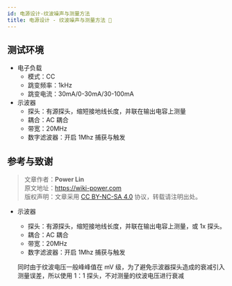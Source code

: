```yaml
---
id: 电源设计-纹波噪声与测量方法
title: 电源设计 - 纹波噪声与测量方法 🚧
---
```


## 测试环境

- 电子负载
  - 模式：CC
  - 跳变频率：1kHz
  - 跳变电流：30mA/0-30mA/30-100mA
- 示波器
  - 探头：有源探头，缩短接地线长度，并联在输出电容上测量
  - 耦合：AC 耦合
  - 带宽：20MHz
  - 数字滤波器：开启 1Mhz 捕获与触发

## 参考与致谢

> 文章作者：**Power Lin**  
> 原文地址：<https://wiki-power.com>  
> 版权声明：文章采用 [CC BY-NC-SA 4.0](https://creativecommons.org/licenses/by/4.0/deed.zh) 协议，转载请注明出处。

- 示波器

  - 探头：有源探头，缩短接地线长度，并联在输出电容上测量，或 1x 探头。
  - 耦合：AC 耦合
  - 带宽：20MHz
  - 数字滤波器：开启 1Mhz 捕获与触发

  同时由于纹波电压一般峰峰值在 mV 级，为了避免示波器探头造成的衰减引入测量误差，所以使用 1：1 探头，不对测量的纹波电压进行衰减
